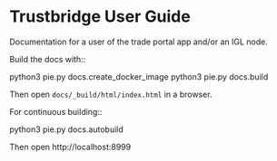 Trustbridge User Guide
======================

Documentation for a user of the trade portal app and/or an IGL node.

Build the docs with::

   python3 pie.py docs.create_docker_image
   python3 pie.py docs.build

Then open `docs/_build/html/index.html` in a browser.

For continuous building::

   python3 pie.py docs.autobuild

Then open http://localhost:8999
